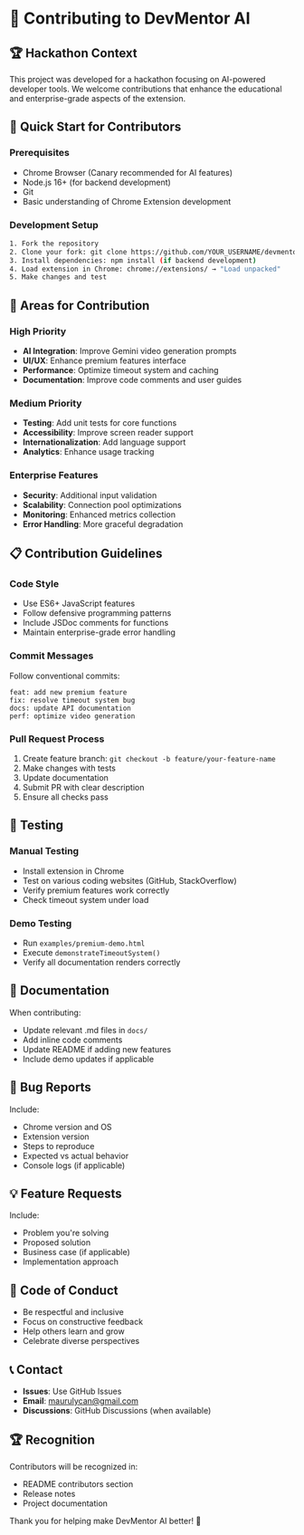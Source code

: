# 🤝 Contributing to DevMentor AI

## 🏆 Hackathon Context

This project was developed for a hackathon focusing on AI-powered developer tools. We welcome contributions that enhance the educational and enterprise-grade aspects of the extension.

## 🚀 Quick Start for Contributors

### Prerequisites
- Chrome Browser (Canary recommended for AI features)
- Node.js 16+ (for backend development)
- Git
- Basic understanding of Chrome Extension development

### Development Setup
```bash
1. Fork the repository
2. Clone your fork: git clone https://github.com/YOUR_USERNAME/devmentor-ai-hackathon.git
3. Install dependencies: npm install (if backend development)
4. Load extension in Chrome: chrome://extensions/ → "Load unpacked"
5. Make changes and test
```

## 🎯 Areas for Contribution

### High Priority
- **AI Integration**: Improve Gemini video generation prompts
- **UI/UX**: Enhance premium features interface
- **Performance**: Optimize timeout system and caching
- **Documentation**: Improve code comments and user guides

### Medium Priority  
- **Testing**: Add unit tests for core functions
- **Accessibility**: Improve screen reader support
- **Internationalization**: Add language support
- **Analytics**: Enhance usage tracking

### Enterprise Features
- **Security**: Additional input validation
- **Scalability**: Connection pool optimizations
- **Monitoring**: Enhanced metrics collection
- **Error Handling**: More graceful degradation

## 📋 Contribution Guidelines

### Code Style
- Use ES6+ JavaScript features
- Follow defensive programming patterns
- Include JSDoc comments for functions
- Maintain enterprise-grade error handling

### Commit Messages
Follow conventional commits:
```
feat: add new premium feature
fix: resolve timeout system bug  
docs: update API documentation
perf: optimize video generation
```

### Pull Request Process
1. Create feature branch: `git checkout -b feature/your-feature-name`
2. Make changes with tests
3. Update documentation
4. Submit PR with clear description
5. Ensure all checks pass

## 🧪 Testing

### Manual Testing
- Install extension in Chrome
- Test on various coding websites (GitHub, StackOverflow)
- Verify premium features work correctly
- Check timeout system under load

### Demo Testing
- Run `examples/premium-demo.html`
- Execute `demonstrateTimeoutSystem()`
- Verify all documentation renders correctly

## 📝 Documentation

When contributing:
- Update relevant .md files in `docs/`
- Add inline code comments
- Update README if adding new features
- Include demo updates if applicable

## 🐛 Bug Reports

Include:
- Chrome version and OS
- Extension version
- Steps to reproduce
- Expected vs actual behavior
- Console logs (if applicable)

## 💡 Feature Requests

Include:
- Problem you're solving
- Proposed solution
- Business case (if applicable)
- Implementation approach

## 🤝 Code of Conduct

- Be respectful and inclusive
- Focus on constructive feedback
- Help others learn and grow
- Celebrate diverse perspectives

## 📞 Contact

- **Issues**: Use GitHub Issues
- **Email**: maurulycan@gmail.com
- **Discussions**: GitHub Discussions (when available)

## 🏆 Recognition

Contributors will be recognized in:
- README contributors section
- Release notes
- Project documentation

Thank you for helping make DevMentor AI better! 🚀
